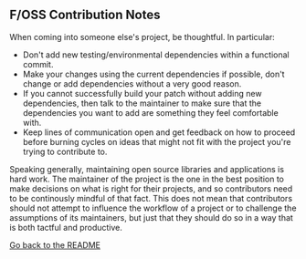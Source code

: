## F/OSS Contribution Notes

When coming into someone else's project, be thoughtful. In particular:

* Don't add new testing/environmental dependencies within a functional commit. 
* Make your changes using the current dependencies if possible, don't change or add dependencies without a very good reason.
* If you cannot successfully build your patch without adding new dependencies, then talk to the maintainer to make sure that the dependencies you want to add are something they feel comfortable with. 
* Keep lines of communication open and get feedback on how to proceed before burning cycles on ideas that might not fit with the project you're trying to contribute to.

Speaking generally, maintaining open source libraries and applications is hard work. The maintainer of the project is the one in the best position to make decisions on what is right for their projects, and so contributors need to be continously mindful of that fact. This does not mean that contributors should not attempt to influence the workflow of a project or to challenge the assumptions of its maintainers, but just that they should do so in a way that is both tactful and productive.

[Go back to the
README](https://github.com/mendicant-university/s10-notes/blob/master/README.md)
